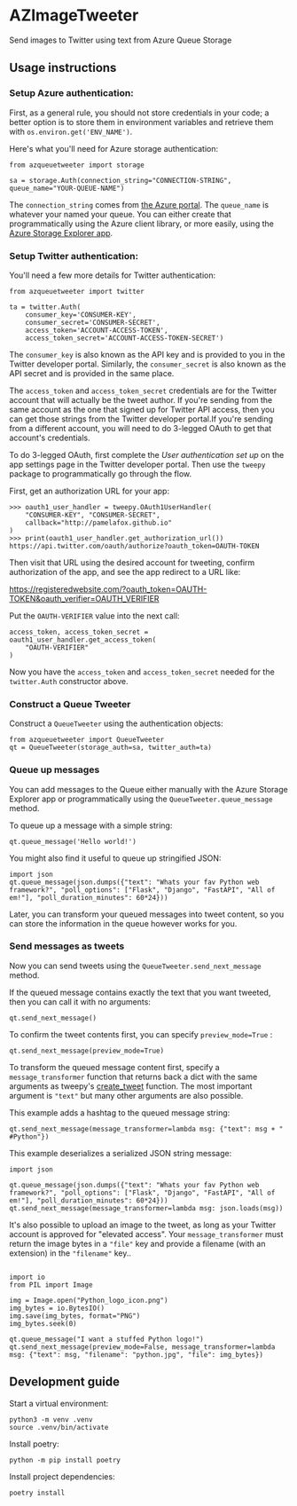 # AZImageTweeter

Send images to Twitter using text from Azure Queue Storage

## Usage instructions

### Setup Azure authentication:

First, as a general rule, you should not store credentials in your code;
a better option is to store them in environment variables and retrieve them
with `os.environ.get('ENV_NAME')`.

Here's what you'll need for Azure storage authentication:

```
from azqueuetweeter import storage

sa = storage.Auth(connection_string="CONNECTION-STRING", queue_name="YOUR-QUEUE-NAME")
```

The `connection_string` comes from [the Azure portal](https://learn.microsoft.com/en-us/azure/storage/queues/storage-python-how-to-use-queue-storage?tabs=python%2Cenvironment-variable-windows#copy-your-credentials-from-the-azure-portal).
The `queue_name` is whatever your named your queue. You can either create that programmatically
using the Azure client library, or more easily, using the [Azure Storage Explorer app](https://learn.microsoft.com/en-us/azure/vs-azure-tools-storage-manage-with-storage-explorer?tabs=macos).

### Setup Twitter authentication:

You'll need a few more details for Twitter authentication:

```
from azqueuetweeter import twitter

ta = twitter.Auth(
    consumer_key='CONSUMER-KEY',
    consumer_secret='CONSUMER-SECRET',
    access_token='ACCOUNT-ACCESS-TOKEN',
    access_token_secret='ACCOUNT-ACCESS-TOKEN-SECRET')
```

The `consumer_key` is also known as the API key and is provided to you in the Twitter developer portal. Similarly, the `consumer_secret` is also known as the API secret and is provided in the same place.

The `access_token` and `access_token_secret` credentials are for the Twitter account that will actually be the tweet author. If you're sending from the same account as the one that signed up for Twitter API access, then you can get those strings from the Twitter developer portal.If you're sending from a different account, you will need to do 3-legged OAuth to get that account's credentials.

To do 3-legged OAuth, first complete the _User authentication set up_ on the app settings page in the Twitter developer portal. Then use the `tweepy` package to programmatically go through the flow.

First, get an authorization URL for your app:

```
>>> oauth1_user_handler = tweepy.OAuth1UserHandler(
    "CONSUMER-KEY", "CONSUMER-SECRET",
    callback="http://pamelafox.github.io"
)
>>> print(oauth1_user_handler.get_authorization_url())
https://api.twitter.com/oauth/authorize?oauth_token=OAUTH-TOKEN
```

Then visit that URL using the desired account for tweeting,
confirm authorization of the app, and see the app redirect to a URL like:

https://registeredwebsite.com/?oauth_token=OAUTH-TOKEN&oauth_verifier=OAUTH_VERIFIER

Put the `OAUTH-VERIFIER` value into the next call:

```
access_token, access_token_secret = oauth1_user_handler.get_access_token(
    "OAUTH-VERIFIER"
)
```

Now you have the `access_token` and `access_token_secret` needed for the `twitter.Auth` constructor above.

### Construct a Queue Tweeter

Construct a `QueueTweeter` using the authentication objects:

```
from azqueuetweeter import QueueTweeter
qt = QueueTweeter(storage_auth=sa, twitter_auth=ta)
```

### Queue up messages

You can add messages to the Queue either manually with the Azure Storage Explorer app or programmatically using the `QueueTweeter.queue_message` method.

To queue up a message with a simple string:

```
qt.queue_message('Hello world!')
```

You might also find it useful to queue up stringified JSON:

```
import json
qt.queue_message(json.dumps({"text": "Whats your fav Python web framework?", "poll_options": ["Flask", "Django", "FastAPI", "All of em!"], "poll_duration_minutes": 60*24}))
```

Later, you can transform your queued messages into tweet content, so you can store the information in the queue however works for you.

### Send messages as tweets

Now you can send tweets using the `QueueTweeter.send_next_message` method.

If the queued message contains exactly the text that you want tweeted, then you can call it with no arguments:

```
qt.send_next_message()
```

To confirm the tweet contents first, you can specify `preview_mode=True` :

```
qt.send_next_message(preview_mode=True)
```

To transform the queued message content first, specify a `message_transformer` function that returns back
a dict with the same arguments as tweepy's [create_tweet](https://docs.tweepy.org/en/stable/client.html#tweepy.Client.create_tweet) function. The most important argument is `"text"` but many other arguments are also possible.

This example adds a hashtag to the queued message string:

```
qt.send_next_message(message_transformer=lambda msg: {"text": msg + " #Python"})
```

This example deserializes a serialized JSON string message:

```
import json

qt.queue_message(json.dumps({"text": "Whats your fav Python web framework?", "poll_options": ["Flask", "Django", "FastAPI", "All of em!"], "poll_duration_minutes": 60*24}))
qt.send_next_message(message_transformer=lambda msg: json.loads(msg))
```

It's also possible to upload an image to the tweet, as long as your Twitter account is approved for "elevated access".
Your `message_transformer` must return the image bytes in a `"file"` key and provide a filename (with an extension)
in the `"filename"` key..

```

import io
from PIL import Image

img = Image.open("Python_logo_icon.png")
img_bytes = io.BytesIO()
img.save(img_bytes, format="PNG")
img_bytes.seek(0)

qt.queue_message("I want a stuffed Python logo!")
qt.send_next_message(preview_mode=False, message_transformer=lambda msg: {"text": msg, "filename": "python.jpg", "file": img_bytes})
```

## Development guide

Start a virtual environment:

```
python3 -m venv .venv
source .venv/bin/activate
```

Install poetry:

```
python -m pip install poetry
```

Install project dependencies:

```
poetry install
```
